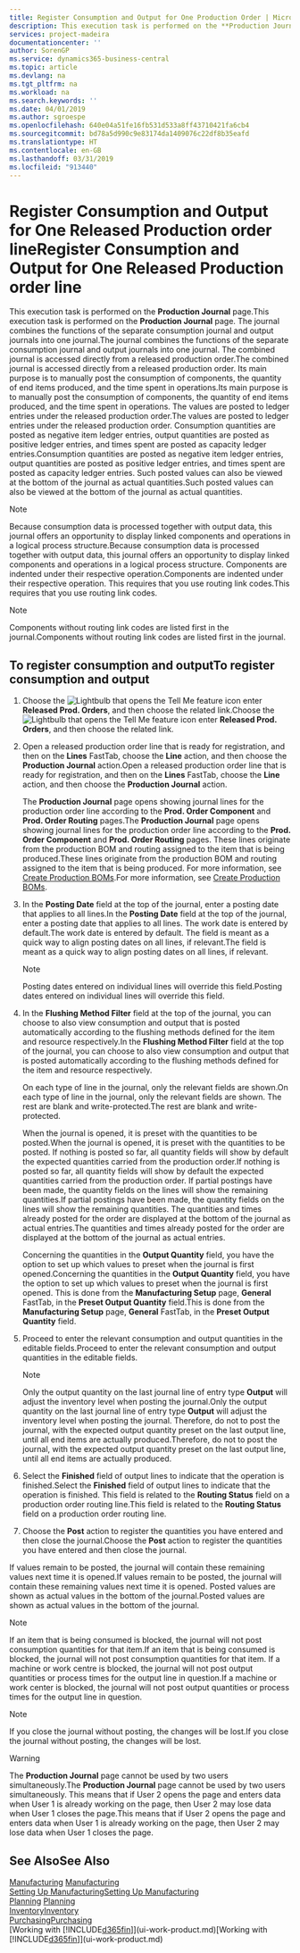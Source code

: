 ```yaml
---
title: Register Consumption and Output for One Production Order | Microsoft Docs
description: This execution task is performed on the **Production Journal** page. The journal combines the functions of the separate consumption journal and output journals into one journal. The combined journal is accessed directly from a released production order. Its main purpose is to manually post the consumption of components, the quantity of end items produced, and the time spent in operations.
services: project-madeira
documentationcenter: ''
author: SorenGP
ms.service: dynamics365-business-central
ms.topic: article
ms.devlang: na
ms.tgt_pltfrm: na
ms.workload: na
ms.search.keywords: ''
ms.date: 04/01/2019
ms.author: sgroespe
ms.openlocfilehash: 640e04a51fe16fb531d533a8ff43710421fa6cb4
ms.sourcegitcommit: bd78a5d990c9e83174da1409076c22df8b35eafd
ms.translationtype: HT
ms.contentlocale: en-GB
ms.lasthandoff: 03/31/2019
ms.locfileid: "913440"
---
```

# <a name="register-consumption-and-output-for-one-released-production-order-line"></a><span data-ttu-id="fb757-106">Register Consumption and Output for One Released Production order line</span><span class="sxs-lookup"><span data-stu-id="fb757-106">Register Consumption and Output for One Released Production order line</span></span>
<span data-ttu-id="fb757-107">This execution task is performed on the **Production Journal** page.</span><span class="sxs-lookup"><span data-stu-id="fb757-107">This execution task is performed on the **Production Journal** page.</span></span> <span data-ttu-id="fb757-108">The journal combines the functions of the separate consumption journal and output journals into one journal.</span><span class="sxs-lookup"><span data-stu-id="fb757-108">The journal combines the functions of the separate consumption journal and output journals into one journal.</span></span> <span data-ttu-id="fb757-109">The combined journal is accessed directly from a released production order.</span><span class="sxs-lookup"><span data-stu-id="fb757-109">The combined journal is accessed directly from a released production order.</span></span> <span data-ttu-id="fb757-110">Its main purpose is to manually post the consumption of components, the quantity of end items produced, and the time spent in operations.</span><span class="sxs-lookup"><span data-stu-id="fb757-110">Its main purpose is to manually post the consumption of components, the quantity of end items produced, and the time spent in operations.</span></span> <span data-ttu-id="fb757-111">The values are posted to ledger entries under the released production order.</span><span class="sxs-lookup"><span data-stu-id="fb757-111">The values are posted to ledger entries under the released production order.</span></span> <span data-ttu-id="fb757-112">Consumption quantities are posted as negative item ledger entries, output quantities are posted as positive ledger entries, and times spent are posted as capacity ledger entries.</span><span class="sxs-lookup"><span data-stu-id="fb757-112">Consumption quantities are posted as negative item ledger entries, output quantities are posted as positive ledger entries, and times spent are posted as capacity ledger entries.</span></span> <span data-ttu-id="fb757-113">Such posted values can also be viewed at the bottom of the journal as actual quantities.</span><span class="sxs-lookup"><span data-stu-id="fb757-113">Such posted values can also be viewed at the bottom of the journal as actual quantities.</span></span>  

> [!NOTE]  
>  <span data-ttu-id="fb757-114">Because consumption data is processed together with output data, this journal offers an opportunity to display linked components and operations in a logical process structure.</span><span class="sxs-lookup"><span data-stu-id="fb757-114">Because consumption data is processed together with output data, this journal offers an opportunity to display linked components and operations in a logical process structure.</span></span> <span data-ttu-id="fb757-115">Components are indented under their respective operation.</span><span class="sxs-lookup"><span data-stu-id="fb757-115">Components are indented under their respective operation.</span></span> <span data-ttu-id="fb757-116">This requires that you use routing link codes.</span><span class="sxs-lookup"><span data-stu-id="fb757-116">This requires that you use routing link codes.</span></span>  

> [!NOTE]  
>  <span data-ttu-id="fb757-117">Components without routing link codes are listed first in the journal.</span><span class="sxs-lookup"><span data-stu-id="fb757-117">Components without routing link codes are listed first in the journal.</span></span>  

## <a name="to-register-consumption-and-output"></a><span data-ttu-id="fb757-118">To register consumption and output</span><span class="sxs-lookup"><span data-stu-id="fb757-118">To register consumption and output</span></span>  
1.  <span data-ttu-id="fb757-119">Choose the ![Lightbulb that opens the Tell Me feature](media/ui-search/search_small.png "Tell me what you want to do") icon enter **Released Prod. Orders**, and then choose the related link.</span><span class="sxs-lookup"><span data-stu-id="fb757-119">Choose the ![Lightbulb that opens the Tell Me feature](media/ui-search/search_small.png "Tell me what you want to do") icon enter **Released Prod. Orders**, and then choose the related link.</span></span>  
2.  <span data-ttu-id="fb757-120">Open a released production order line that is ready for registration, and then on the **Lines** FastTab, choose the **Line** action, and then choose the **Production Journal** action.</span><span class="sxs-lookup"><span data-stu-id="fb757-120">Open a released production order line that is ready for registration, and then on the **Lines** FastTab, choose the **Line** action, and then choose the **Production Journal** action.</span></span>  

    <span data-ttu-id="fb757-121">The **Production Journal** page opens showing journal lines for the production order line according to the **Prod. Order Component** and **Prod. Order Routing** pages.</span><span class="sxs-lookup"><span data-stu-id="fb757-121">The **Production Journal** page opens showing journal lines for the production order line according to the **Prod. Order Component** and **Prod. Order Routing** pages.</span></span> <span data-ttu-id="fb757-122">These lines originate from the production BOM and routing assigned to the item that is being produced.</span><span class="sxs-lookup"><span data-stu-id="fb757-122">These lines originate from the production BOM and routing assigned to the item that is being produced.</span></span> <span data-ttu-id="fb757-123">For more information, see [Create Production BOMs](production-how-to-create-routings.md).</span><span class="sxs-lookup"><span data-stu-id="fb757-123">For more information, see [Create Production BOMs](production-how-to-create-routings.md).</span></span>  

3.  <span data-ttu-id="fb757-124">In the **Posting Date** field at the top of the journal, enter a posting date that applies to all lines.</span><span class="sxs-lookup"><span data-stu-id="fb757-124">In the **Posting Date** field at the top of the journal, enter a posting date that applies to all lines.</span></span> <span data-ttu-id="fb757-125">The work date is entered by default.</span><span class="sxs-lookup"><span data-stu-id="fb757-125">The work date is entered by default.</span></span> <span data-ttu-id="fb757-126">The field is meant as a quick way to align posting dates on all lines, if relevant.</span><span class="sxs-lookup"><span data-stu-id="fb757-126">The field is meant as a quick way to align posting dates on all lines, if relevant.</span></span>  

    > [!NOTE]  
    >  <span data-ttu-id="fb757-127">Posting dates entered on individual lines will override this field.</span><span class="sxs-lookup"><span data-stu-id="fb757-127">Posting dates entered on individual lines will override this field.</span></span>  

4.  <span data-ttu-id="fb757-128">In the **Flushing Method Filter** field at the top of the journal, you can choose to also view consumption and output that is posted automatically according to the flushing methods defined for the item and resource respectively.</span><span class="sxs-lookup"><span data-stu-id="fb757-128">In the **Flushing Method Filter** field at the top of the journal, you can choose to also view consumption and output that is posted automatically according to the flushing methods defined for the item and resource respectively.</span></span>  

    <span data-ttu-id="fb757-129">On each type of line in the journal, only the relevant fields are shown.</span><span class="sxs-lookup"><span data-stu-id="fb757-129">On each type of line in the journal, only the relevant fields are shown.</span></span> <span data-ttu-id="fb757-130">The rest are blank and write-protected.</span><span class="sxs-lookup"><span data-stu-id="fb757-130">The rest are blank and write-protected.</span></span>  

    <span data-ttu-id="fb757-131">When the journal is opened, it is preset with the quantities to be posted.</span><span class="sxs-lookup"><span data-stu-id="fb757-131">When the journal is opened, it is preset with the quantities to be posted.</span></span> <span data-ttu-id="fb757-132">If nothing is posted so far, all quantity fields will show by default the expected quantities carried from the production order.</span><span class="sxs-lookup"><span data-stu-id="fb757-132">If nothing is posted so far, all quantity fields will show by default the expected quantities carried from the production order.</span></span> <span data-ttu-id="fb757-133">If partial postings have been made, the quantity fields on the lines will show the remaining quantities.</span><span class="sxs-lookup"><span data-stu-id="fb757-133">If partial postings have been made, the quantity fields on the lines will show the remaining quantities.</span></span> <span data-ttu-id="fb757-134">The quantities and times already posted for the order are displayed at the bottom of the journal as actual entries.</span><span class="sxs-lookup"><span data-stu-id="fb757-134">The quantities and times already posted for the order are displayed at the bottom of the journal as actual entries.</span></span>  

    <span data-ttu-id="fb757-135">Concerning the quantities in the **Output Quantity** field, you have the option to set up which values to preset when the journal is first opened.</span><span class="sxs-lookup"><span data-stu-id="fb757-135">Concerning the quantities in the **Output Quantity** field, you have the option to set up which values to preset when the journal is first opened.</span></span> <span data-ttu-id="fb757-136">This is done from the **Manufacturing Setup** page, **General** FastTab, in the **Preset Output Quantity** field.</span><span class="sxs-lookup"><span data-stu-id="fb757-136">This is done from the **Manufacturing Setup** page, **General** FastTab, in the **Preset Output Quantity** field.</span></span>

5.  <span data-ttu-id="fb757-137">Proceed to enter the relevant consumption and output quantities in the editable fields.</span><span class="sxs-lookup"><span data-stu-id="fb757-137">Proceed to enter the relevant consumption and output quantities in the editable fields.</span></span>  

    > [!NOTE]  
    >  <span data-ttu-id="fb757-138">Only the output quantity on the last journal line of entry type **Output** will adjust the inventory level when posting the journal.</span><span class="sxs-lookup"><span data-stu-id="fb757-138">Only the output quantity on the last journal line of entry type **Output** will adjust the inventory level when posting the journal.</span></span> <span data-ttu-id="fb757-139">Therefore, do not to post the journal, with the expected output quantity preset on the last output line, until all end items are actually produced.</span><span class="sxs-lookup"><span data-stu-id="fb757-139">Therefore, do not to post the journal, with the expected output quantity preset on the last output line, until all end items are actually produced.</span></span>  

6.  <span data-ttu-id="fb757-140">Select the **Finished** field of output lines to indicate that the operation is finished.</span><span class="sxs-lookup"><span data-stu-id="fb757-140">Select the **Finished** field of output lines to indicate that the operation is finished.</span></span> <span data-ttu-id="fb757-141">This field is related to the **Routing Status** field on a production order routing line.</span><span class="sxs-lookup"><span data-stu-id="fb757-141">This field is related to the **Routing Status** field on a production order routing line.</span></span>  
7.  <span data-ttu-id="fb757-142">Choose the **Post** action to register the quantities you have entered and then close the journal.</span><span class="sxs-lookup"><span data-stu-id="fb757-142">Choose the **Post** action to register the quantities you have entered and then close the journal.</span></span>  

<span data-ttu-id="fb757-143">If values remain to be posted, the journal will contain these remaining values next time it is opened.</span><span class="sxs-lookup"><span data-stu-id="fb757-143">If values remain to be posted, the journal will contain these remaining values next time it is opened.</span></span> <span data-ttu-id="fb757-144">Posted values are shown as actual values in the bottom of the journal.</span><span class="sxs-lookup"><span data-stu-id="fb757-144">Posted values are shown as actual values in the bottom of the journal.</span></span>  

> [!NOTE]  
>  <span data-ttu-id="fb757-145"> If an item that is being consumed is blocked, the journal will not post consumption quantities for that item.</span><span class="sxs-lookup"><span data-stu-id="fb757-145">If an item that is being consumed is blocked, the journal will not post consumption quantities for that item.</span></span> <span data-ttu-id="fb757-146">If a machine or work centre is blocked, the journal will not post output quantities or process times for the output line in question.</span><span class="sxs-lookup"><span data-stu-id="fb757-146">If a machine or work center is blocked, the journal will not post output quantities or process times for the output line in question.</span></span>  

> [!NOTE]  
>  <span data-ttu-id="fb757-147">If you close the journal without posting, the changes will be lost.</span><span class="sxs-lookup"><span data-stu-id="fb757-147">If you close the journal without posting, the changes will be lost.</span></span>  

> [!WARNING]  
>  <span data-ttu-id="fb757-148">The **Production Journal** page cannot be used by two users simultaneously.</span><span class="sxs-lookup"><span data-stu-id="fb757-148">The **Production Journal** page cannot be used by two users simultaneously.</span></span> <span data-ttu-id="fb757-149">This means that if User 2 opens the page and enters data when User 1 is already working on the page, then User 2 may lose data when User 1 closes the page.</span><span class="sxs-lookup"><span data-stu-id="fb757-149">This means that if User 2 opens the page and enters data when User 1 is already working on the page, then User 2 may lose data when User 1 closes the page.</span></span>  

## <a name="see-also"></a><span data-ttu-id="fb757-150">See Also</span><span class="sxs-lookup"><span data-stu-id="fb757-150">See Also</span></span>  
<span data-ttu-id="fb757-151">[Manufacturing](production-manage-manufacturing.md)  </span><span class="sxs-lookup"><span data-stu-id="fb757-151">[Manufacturing](production-manage-manufacturing.md)  </span></span>  
[<span data-ttu-id="fb757-152">Setting Up Manufacturing</span><span class="sxs-lookup"><span data-stu-id="fb757-152">Setting Up Manufacturing</span></span>](production-configure-production-processes.md)  
<span data-ttu-id="fb757-153">[Planning](production-planning.md)    </span><span class="sxs-lookup"><span data-stu-id="fb757-153">[Planning](production-planning.md)    </span></span>  
[<span data-ttu-id="fb757-154">Inventory</span><span class="sxs-lookup"><span data-stu-id="fb757-154">Inventory</span></span>](inventory-manage-inventory.md)  
[<span data-ttu-id="fb757-155">Purchasing</span><span class="sxs-lookup"><span data-stu-id="fb757-155">Purchasing</span></span>](purchasing-manage-purchasing.md)  
<span data-ttu-id="fb757-156">[Working with [!INCLUDE[d365fin](includes/d365fin_md.md)]](ui-work-product.md)</span><span class="sxs-lookup"><span data-stu-id="fb757-156">[Working with [!INCLUDE[d365fin](includes/d365fin_md.md)]](ui-work-product.md)</span></span>
